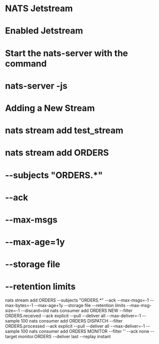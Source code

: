# NATS Jetstream

# Enabled Jetstream
# Start the nats-server with the command
# nats-server -js

# Adding a New Stream
  # nats stream add test_stream
  # nats stream add ORDERS
   # --subjects "ORDERS.*"
   # --ack
   # --max-msgs
   # --max-age=1y
   # --storage file
   # --retention limits
   

  nats stream add ORDERS --subjects "ORDERS.*" --ack --max-msgs=-1 --max-bytes=-1 --max-age=1y --storage file --retention limits --max-msg-size=-1 --discard=old
nats consumer add ORDERS NEW --filter ORDERS.received --ack explicit --pull --deliver all --max-deliver=-1 --sample 100
nats consumer add ORDERS DISPATCH --filter ORDERS.processed --ack explicit --pull --deliver all --max-deliver=-1 --sample 100
nats consumer add ORDERS MONITOR --filter '' --ack none --target monitor.ORDERS --deliver last --replay instant
